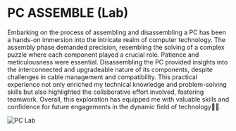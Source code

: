 # PC ASSEMBLE (Lab)

Embarking on the process of assembling and disassembling a PC has been a hands-on immersion into the intricate realm of computer technology. The assembly phase demanded precision, resembling the solving of a complex puzzle where each component played a crucial role. Patience and meticulousness were essential. Disassembling the PC provided insights into the interconnected and upgradeable nature of its components, despite challenges in cable management and compatibility. This practical experience not only enriched my technical knowledge and problem-solving skills but also highlighted the collaborative effort involved, fostering teamwork. Overall, this exploration has equipped me with valuable skills and confidence for future engagements in the dynamic field of technology👩‍💻.

![PC Lab](https://github.com/omarmeneam/Y1S2/assets/69667229/d8a88be5-b7a0-4c8d-b8c1-f8e05eda62dd)
